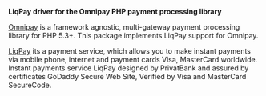 **LiqPay driver for the Omnipay PHP payment processing library**

[Omnipay](https://github.com/thephpleague/omnipay) is a framework agnostic, multi-gateway payment processing library for PHP 5.3+.
This package implements LiqPay support for Omnipay.

[LiqPay](https://www.liqpay.com/en/) its a payment service, which allows you to make instant payments via mobile phone,
internet and payment cards Visa, MasterCard worldwide. Instant payments service LiqPay designed by PrivatBank and
assured by certificates GoDaddy Secure Web Site, Verified by Visa and MasterCard SecureCode.